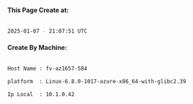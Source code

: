 
   
#### This Page Create at:

```bash

2025-01-07 - 21:07:51 UTC

```

#### Create By Machine:

```bash

Host Name : fv-az1657-584

platform  : Linux-6.8.0-1017-azure-x86_64-with-glibc2.39

Ip Local  : 10.1.0.42

```

